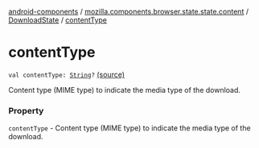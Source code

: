 [android-components](../../index.md) / [mozilla.components.browser.state.state.content](../index.md) / [DownloadState](index.md) / [contentType](./content-type.md)

# contentType

`val contentType: `[`String`](https://kotlinlang.org/api/latest/jvm/stdlib/kotlin/-string/index.html)`?` [(source)](https://github.com/mozilla-mobile/android-components/blob/master/components/browser/state/src/main/java/mozilla/components/browser/state/state/content/DownloadState.kt#L35)

Content type (MIME type) to indicate the media type of the download.

### Property

`contentType` - Content type (MIME type) to indicate the media type of the download.